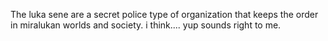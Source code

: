 The luka sene are a secret police type of organization that keeps the order in miralukan worlds and society. i think.... yup sounds right to me.
